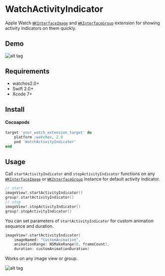 WatchActivityIndicator
===

Apple Watch [`WKInterfaceImage`](https://developer.apple.com/library/ios/documentation/WatchKit/Reference/WKInterfaceImage_class/) and [`WKInterfaceGroup`](https://developer.apple.com/library/ios/documentation/WatchKit/Reference/WKInterfaceGroup_class/) extension for showing activity indicators on them quickly.

Demo
----

![alt tag](https://github.com/cemolcay/WatchActivityIndicator/blob/master/Demo.gif?raw=true)

Requirements
----

* watchos2.0+
* Swift 2.0+
* Xcode 7+

Install
----

#### Cocoapods
``` ruby
target 'your_watch_extension_target' do
	platform :watchos, 2.0
	pod 'WatchActivityIndicator'
end
```

Usage
----

Call `startActivityIndicator` and `stopActivityIndicator` functions on any [`WKInterfaceImage`](https://developer.apple.com/library/ios/documentation/WatchKit/Reference/WKInterfaceImage_class/) or [`WKInterfaceGroup`](https://developer.apple.com/library/ios/documentation/WatchKit/Reference/WKInterfaceGroup_class/) instance for default activity indicator.

``` swift
// start
imageView?.startActivityIndicator()
group?.startActivityIndicator()
// stop
imageView?.stopActivityIndicator()
group?.stopActivityIndicator()
```

You can set parameters of `startActivityIndicator` for custom animation sequance and duration.

``` swift
imageView?.startActivityIndicator(
	imageNamed: "CustomAnimation",
	animationRange: NSMakeRange(0, frameCount),
	duration: customAnimationDuration)
```

Works on any image view or group.

![alt tag](https://github.com/cemolcay/WatchActivityIndicator/blob/master/IB.png?raw=true)
